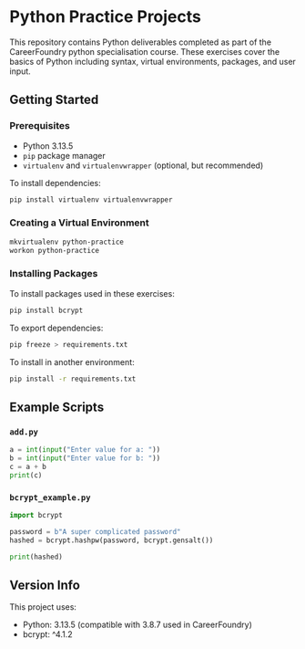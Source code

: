 
# Python Practice Projects

This repository contains Python deliverables completed as part of the CareerFoundry python specialisation course. 
These exercises cover the basics of Python including syntax, virtual environments, packages, and user input.

## Getting Started

### Prerequisites

- Python 3.13.5 
- `pip` package manager
- `virtualenv` and `virtualenvwrapper` (optional, but recommended)

To install dependencies:
```bash
pip install virtualenv virtualenvwrapper
````

### Creating a Virtual Environment

```bash
mkvirtualenv python-practice
workon python-practice
```

### Installing Packages

To install packages used in these exercises:

```bash
pip install bcrypt
```

To export dependencies:

```bash
pip freeze > requirements.txt
```

To install in another environment:

```bash
pip install -r requirements.txt
```

##  Example Scripts

### `add.py`

```python
a = int(input("Enter value for a: "))
b = int(input("Enter value for b: "))
c = a + b
print(c)
```

### `bcrypt_example.py`

```python
import bcrypt

password = b"A super complicated password"
hashed = bcrypt.hashpw(password, bcrypt.gensalt())

print(hashed)
```

## Version Info

This project uses:

* Python: 3.13.5 (compatible with 3.8.7 used in CareerFoundry)
* bcrypt: ^4.1.2








